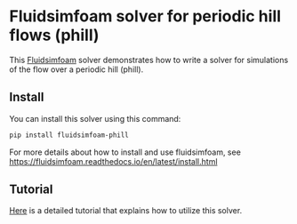 # Fluidsimfoam solver for periodic hill flows (phill)

This [Fluidsimfoam] solver demonstrates how to write a solver for simulations of the flow
over a periodic hill (phill).

## Install

You can install this solver using this command:

```sh
pip install fluidsimfoam-phill
```

For more details about how to install and use fluidsimfoam, see https://fluidsimfoam.readthedocs.io/en/latest/install.html

## Tutorial

[Here](https://fluidsimfoam.readthedocs.io/en/latest/tuto_phill.myst.html) is a detailed tutorial that explains how to utilize this solver.

[fluidsimfoam]: https://foss.heptapod.net/fluiddyn/fluidsimfoam
